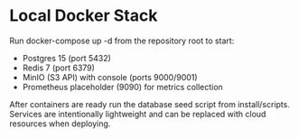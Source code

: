 ﻿# Local Docker Stack

Run docker-compose up -d from the repository root to start:
- Postgres 15 (port 5432)
- Redis 7 (port 6379)
- MinIO (S3 API) with console (ports 9000/9001)
- Prometheus placeholder (9090) for metrics collection

After containers are ready run the database seed script from install/scripts. Services are intentionally lightweight and can be replaced with cloud resources when deploying.
